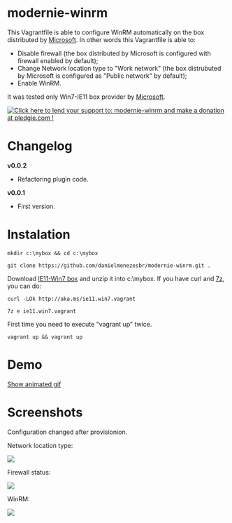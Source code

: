 # modernie-winrm
This Vagrantfile is able to configure WinRM automatically on the box distributed by [Microsoft](https://developer.microsoft.com/en-us/microsoft-edge/tools/vms/). In other words this Vagrantfile is able to:
* Disable firewall (the box distributed by Microsoft is configured with firewall enabled by default);
* Change Network location type to "Work network" (the box distrubuted by Microsoft is configured as "Public network" by default);
* Enable WinRM.

It was tested only Win7-IE11 box provider by [Microsoft](https://developer.microsoft.com/en-us/microsoft-edge/tools/vms/).

<a href='https://pledgie.com/campaigns/33109'><img alt='Click here to lend your support to: modernie-winrm and make a donation at pledgie.com !' src='https://pledgie.com/campaigns/33109.png?skin_name=chrome' border='0' ></a>

# Changelog
**v0.0.2**
* Refactoring plugin code.

**v0.0.1**
* First version.

# Instalation
```
mkdir c:\mybox && cd c:\mybox
```

```
git clone https://github.com/danielmenezesbr/modernie-winrm.git .
```

Download [IE11-Win7 box](http://aka.ms/ie11.win7.vagrant) and unzip it into c:\mybox. If you have curl and [7z](http://www.7-zip.org), you can do:
```
curl -LOk http://aka.ms/ie11.win7.vagrant
```

```
7z e ie11.win7.vagrant
```



First time you need to execute "vagrant up" twice.
```
vagrant up && vagrant up
```
# Demo
[Show animated gif](https://github.com/danielmenezesbr/modernie-winrm/blob/master/docs/demo.gif?raw=true)

# Screenshots
Configuration changed after provisionion.

Network location type:

![](https://github.com/danielmenezesbr/modernie-winrm/blob/master/docs/network_category.png?raw=true)

Firewall status:

![](https://github.com/danielmenezesbr/modernie-winrm/blob/master/docs/firewall1.png?raw=true)

WinRM:

![](https://github.com/danielmenezesbr/modernie-winrm/blob/master/docs/firewall2.png?raw=true)
